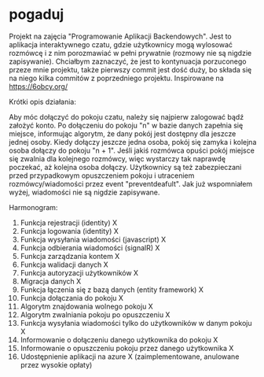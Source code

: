 # pogaduj

Projekt na zajęcia "Programowanie Aplikacji Backendowych". Jest to aplikacja interaktywnego czatu, gdzie użytkownicy mogą wylosować rozmówcę i z nim porozmawiać w pełni prywatnie (rozmowy nie są nigdzie zapisywanie). Chciałbym zaznaczyć, że jest to kontynuacja porzuconego przeze mnie projektu, także pierwszy commit jest dość duży, bo składa się na niego kilka commitów z poprzedniego projektu. Inspirowane na https://6obcy.org/

Krótki opis działania:

Aby móc dołączyć do pokoju czatu, należy się najpierw zalogować bądź założyć konto. Po dołączeniu do pokoju "n" w bazie danych zapełnia się miejsce, informując algorytm, że dany pokój jest dostępny dla jeszcze jednej osoby. Kiedy dołączy jeszcze jedna osoba, pokój się zamyka i kolejna osoba dołączy do pokoju "n + 1". Jeśli jakiś rozmówca opuści pokój miejsce się zwalnia dla kolejnego rozmówcy, więc wystarczy tak naprawdę poczekać, aż kolejna osoba dołączy. Użytkownicy są też zabezpieczani przed przypadkowym opuszczeniem pokoju i utraceniem rozmówcy/wiadomości przez event "preventdeafult". Jak już wspomniałem wyżej, wiadomości nie są nigdzie zapisywane.

Harmonogram:

1. Funkcja rejestracji (identity) X
2. Funkcja logowania (identity) X
3. Funkcja wysyłania wiadomości (javascript) X
4. Funkcja odbierania wiadomości (signalR) X
5. Funkcja zarządzania kontem X
6. Funkcja walidacji danych X
7. Funkcja autoryzacji użytkowników X
8. Migracja danych X
9. Funkcja łączenia się z bazą danych (entity framework) X
10. Funkcja dołączania do pokoju X
11. Algorytm znajdowania wolnego pokoju X
12. Algorytm zwalniania pokoju po opuszczeniu X
13. Funkcja wysyłania wiadomości tylko do użytkowników w danym pokoju X
14. Informowanie o dołączeniu danego użytkownika do pokoju X
15. Informowanie o opuszczeniu pokoju przez danego użytkownika X
16. Udostępnienie aplikacji na azure X (zaimplementowane, anulowane przez wysokie opłaty)

